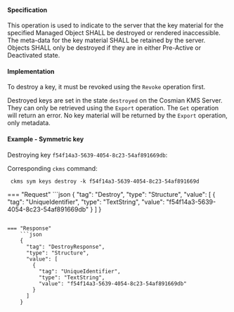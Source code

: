 #### Specification

This operation is used to indicate to the server that the key material for the specified Managed Object SHALL be
destroyed or rendered inaccessible. The meta-data for the key material SHALL be retained by the server. Objects SHALL
only be destroyed if they are in either Pre-Active or Deactivated state.

#### Implementation

To destroy a key, it must be revoked using the `Revoke` operation first.

Destroyed keys are set in the state `destroyed` on the Cosmian KMS Server. They can only be retrieved using the
`Export` operation. The `Get` operation will return an error. No key material will be returned by the `Export`
operation, only metadata.

#### Example - Symmetric key

Destroying key `f54f14a3-5639-4054-8c23-54af891669db`:

Corresponding `ckms` command:

```shell
 ckms sym keys destroy -k f54f14a3-5639-4054-8c23-54af891669d
 ```

=== "Request"
    ```json
    {
      "tag": "Destroy",
      "type": "Structure",
      "value": [
        {
          "tag": "UniqueIdentifier",
          "type": "TextString",
          "value": "f54f14a3-5639-4054-8c23-54af891669db"
        }
      ]
    }

```

=== "Response"
    ```json
    {
      "tag": "DestroyResponse",
      "type": "Structure",
      "value": [
        {
          "tag": "UniqueIdentifier",
          "type": "TextString",
          "value": "f54f14a3-5639-4054-8c23-54af891669db"
        }
      ]
    }
```
